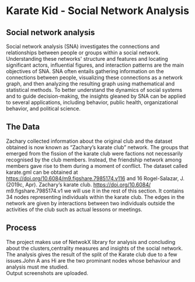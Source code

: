 # Karate Kid - Social Network Analysis
## Social network analysis  
Social network analysis (SNA) investigates the connections and relationships between people or groups within a social network. Understanding these networks' structure and features and locating significant actors, influential figures, and interaction patterns are the main objectives of SNA. SNA often entails gathering information on the connections between people, visualizing these connections as a network graph, and then analyzing the resulting graph using mathematical and statistical methods. To better understand the dynamics of social systems and to guide decision-making, the insights gleaned by SNA can be applied to several applications, including behavior, public health, organizational behavior, and political science.

## The Data
Zachary collected information about the original club and the dataset obtained is now known as “Zachary’s karate
club” network. The groups that emerged from the fission of
the karate club were factions not necessarily recognised by
the club members. Instead, the friendship network among
members gave rise to them during a moment of conflict.
The dataset called karate.gml can be obtained at
https://doi.org/10.6084/m9.figshare.7985174.v116 and 16 Rogel-Salazar, J. (2019c,
Apr). Zachary’s karate club.
https://doi.org/10.6084/
m9.figshare.7985174.v1
we will use it in the rest of this section. It contains 34 nodes
representing individuals within the karate club. The edges
in the network are given by interactions between two
individuals outside the activities of the club such as actual
lessons or meetings.   

## Process
The project makes use of NetwokX library for analysis and concluding about the clusters,centrality measures and insights of the social network.  
The analysis gives the result of the split of the Karate club due to a few issues.John A ans Hi are the two prominant nodes whose behaviour and analysis must me studied.   
Output screenshots are uploaded.
